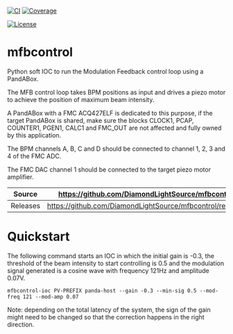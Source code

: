 [![CI](https://github.com/DiamondLightSource/mfbcontrol/actions/workflows/ci.yml/badge.svg)](https://github.com/DiamondLightSource/mfbcontrol/actions/workflows/ci.yml)
[![Coverage](https://codecov.io/gh/DiamondLightSource/mfbcontrol/branch/main/graph/badge.svg)](https://codecov.io/gh/DiamondLightSource/mfbcontrol)

[![License](https://img.shields.io/badge/License-Apache%202.0-blue.svg)](https://opensource.org/licenses/Apache-2.0)

# mfbcontrol

Python soft IOC to run the Modulation Feedback control loop using a PandABox.

The MFB control loop takes BPM positions as input and drives a piezo motor to
achieve the position of maximum beam intensity.

A PandABox with a FMC ACQ427ELF is dedicated to this purpose, if the target
PandABox is shared, make sure the blocks CLOCK1, PCAP, COUNTER1, PGEN1, CALC1
and FMC\_OUT are not affected and fully owned by this application.

The BPM channels A, B, C and D should be connected to channel 1, 2, 3 and 4 of
the FMC ADC.

The FMC DAC channel 1 should be connected to the target piezo motor amplifier.

Source          | <https://github.com/DiamondLightSource/mfbcontrol>
:---:           | :---:
Releases        | <https://github.com/DiamondLightSource/mfbcontrol/releases>

# Quickstart

The following command starts an IOC in which the initial gain is -0.3, the
threshold of the beam intensity to start controlling is 0.5 and the modulation
signal generated is a cosine wave with frequency 121Hz and amplitude 0.07V.

```
mfbcontrol-ioc PV-PREFIX panda-host --gain -0.3 --min-sig 0.5 --mod-freq 121 --mod-amp 0.07
```

Note: depending on the total latency of the system, the sign of the gain might
need to be changed so that the correction happens in the right direction.
